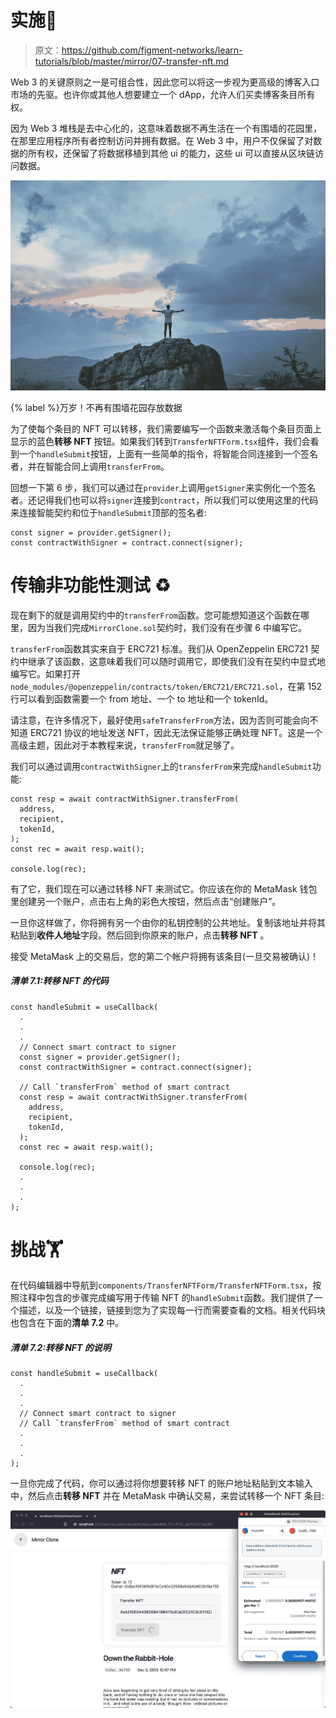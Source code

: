 # 实施🧩

> 原文：<https://github.com/figment-networks/learn-tutorials/blob/master/mirror/07-transfer-nft.md>

Web 3 的关键原则之一是可组合性，因此您可以将这一步视为更高级的博客入口市场的先驱。也许你或其他人想要建立一个 dApp，允许人们买卖博客条目所有权。

因为 Web 3 堆栈是去中心化的，这意味着数据不再生活在一个有围墙的花园里，在那里应用程序所有者控制访问并拥有数据。在 Web 3 中，用户不仅保留了对数据的所有权，还保留了将数据移植到其他 ui 的能力，这些 ui 可以直接从区块链访问数据。

[![Hooray! No more walled gardens for data](img/4b6bfd55c949596c8f00d8e66ddb7f3e.png)](https://raw.githubusercontent.com/figment-networks/learn-tutorials/master/mirror/assets/free.jpeg)

{% label %}万岁！不再有围墙花园存放数据

为了使每个条目的 NFT 可以转移，我们需要编写一个函数来激活每个条目页面上显示的蓝色**转移 NFT** 按钮。如果我们转到`TransferNFTForm.tsx`组件，我们会看到一个`handleSubmit`按钮，上面有一些简单的指令，将智能合同连接到一个签名者，并在智能合同上调用`transferFrom`。

回想一下第 6 步，我们可以通过在`provider`上调用`getSigner`来实例化一个签名者。还记得我们也可以将`signer`连接到`contract`，所以我们可以使用这里的代码来连接智能契约和位于`handleSubmit`顶部的签名者:

```
const signer = provider.getSigner();
const contractWithSigner = contract.connect(signer);
```

# 传输非功能性测试 <g-emoji class="g-emoji" alias="recycle" fallback-src="https://github.githubassets.cimg/icons/emoji/unicode/267b.png">♻️</g-emoji>

现在剩下的就是调用契约中的`transferFrom`函数。您可能想知道这个函数在哪里，因为当我们完成`MirrorClone.sol`契约时，我们没有在步骤 6 中编写它。

`transferFrom`函数其实来自于 ERC721 标准。我们从 OpenZeppelin ERC721 契约中继承了该函数，这意味着我们可以随时调用它，即使我们没有在契约中显式地编写它。如果打开`node_modules/@openzeppelin/contracts/token/ERC721/ERC721.sol`，在第 152 行可以看到函数需要一个 from 地址、一个 to 地址和一个 tokenId。

请注意，在许多情况下，最好使用`safeTransferFrom`方法，因为否则可能会向不知道 ERC721 协议的地址发送 NFT，因此无法保证能够正确处理 NFT。这是一个高级主题，因此对于本教程来说，`transferFrom`就足够了。

我们可以通过调用`contractWithSigner`上的`transferFrom`来完成`handleSubmit`功能:

```
const resp = await contractWithSigner.transferFrom(
  address,
  recipient,
  tokenId,
);
const rec = await resp.wait();

console.log(rec);
```

有了它，我们现在可以通过转移 NFT 来测试它。你应该在你的 MetaMask 钱包里创建另一个账户，点击右上角的彩色大按钮，然后点击“创建账户”。

一旦你这样做了，你将拥有另一个由你的私钥控制的公共地址。复制该地址并将其粘贴到**收件人地址**字段。然后回到你原来的账户，点击**转移 NFT** 。

接受 MetaMask 上的交易后，您的第二个帐户将拥有该条目(一旦交易被确认)！

##### *清单 7.1:转移 NFT 的代码*

```
const handleSubmit = useCallback(
  .
  .
  .
  // Connect smart contract to signer
  const signer = provider.getSigner();
  const contractWithSigner = contract.connect(signer);

  // Call `transferFrom` method of smart contract
  const resp = await contractWithSigner.transferFrom(
    address,
    recipient,
    tokenId,
  );
  const rec = await resp.wait();

  console.log(rec);
  .
  .
  .
);
```

# 挑战<g-emoji class="g-emoji" alias="weight_lifting" fallback-src="https://github.githubassets.cimg/icons/emoji/unicode/1f3cb.png">🏋️</g-emoji>

在代码编辑器中导航到`components/TransferNFTForm/TransferNFTForm.tsx`，按照注释中包含的步骤完成编写用于传输 NFT 的`handleSubmit`函数。我们提供了一个描述，以及一个链接，链接到您为了实现每一行而需要查看的文档。相关代码块也包含在下面的**清单 7.2** 中。

##### *清单 7.2:转移 NFT 的说明*

```
const handleSubmit = useCallback(
  .
  .
  .
  // Connect smart contract to signer
  // Call `transferFrom` method of smart contract
  .
  .
  .
);
```

一旦你完成了代码，你可以通过将你想要转移 NFT 的账户地址粘贴到文本输入中，然后点击**转移 NFT** 并在 MetaMask 中确认交易，来尝试转移一个 NFT 条目:

[![Screenshot of transfer](img/28a2aa9918a24ef936caaa776066ce3d.png)](https://raw.githubusercontent.com/figment-networks/learn-tutorials/master/mirror/assets/transfer.jpg)